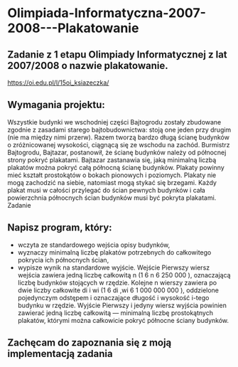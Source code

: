 # Olimpiada-Informatyczna-2007-2008---Plakatowanie
## Zadanie z 1 etapu Olimpiady Informatycznej z lat 2007/2008 o nazwie plakatowanie. 

https://oi.edu.pl/l/15oi_ksiazeczka/

## Wymagania projektu: 
Wszystkie budynki we wschodniej części Bajtogrodu zostały zbudowane zgodnie z zasadami
starego bajtobudownictwa: stoją one jeden przy drugim (nie ma między nimi przerw). Razem
tworzą bardzo długą ścianę budynków o zróżnicowanej wysokości, ciągnącą się ze wschodu na
zachód.
Burmistrz Bajtogrodu, Bajtazar, postanowił, że ścianę budynków należy od północnej
strony pokryć plakatami. Bajtazar zastanawia się, jaką minimalną liczbą plakatów można
pokryć całą północną ścianę budynków. Plakaty powinny mieć kształt prostokątów o bokach
pionowych i poziomych. Plakaty nie mogą zachodzić na siebie, natomiast mogą stykać
się brzegami. Każdy plakat musi w całości przylegać do ścian pewnych budynków i cała
powierzchnia północnych ścian budynków musi być pokryta plakatami.
Zadanie
## Napisz program, który:
- wczyta ze standardowego wejścia opisy budynków,
- wyznaczy minimalną liczbę plakatów potrzebnych do całkowitego pokrycia ich północnych
ścian,
- wypisze wynik na standardowe wyjście.
Wejście
Pierwszy wiersz wejścia zawiera jedną liczbę całkowitą n (1 6 n 6 250 000 ), oznaczającą
liczbę budynków stojących w rzędzie. Kolejne n wierszy zawiera po dwie liczby całkowite di
i wi (1 6 di
,wi 6 1 000 000 000 ), oddzielone pojedynczym odstępem i oznaczające długość
i wysokość i-tego budynku w rzędzie.
Wyjście
Pierwszy i jedyny wiersz wyjścia powinien zawierać jedną liczbę całkowitą — minimalną liczbę
prostokątnych plakatów, którymi można całkowicie pokryć północne ściany budynków.

## Zachęcam do zapoznania się z moją implementacją zadania 
